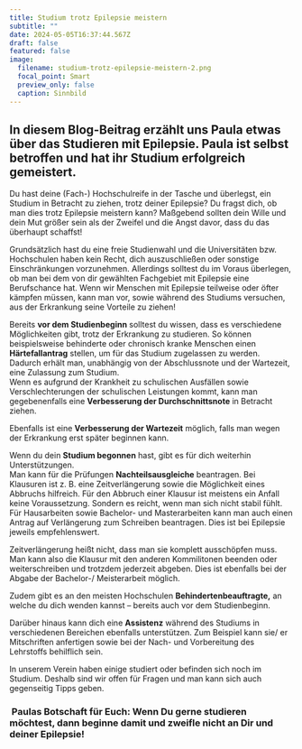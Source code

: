 ```yaml
---
title: Studium trotz Epilepsie meistern
subtitle: ""
date: 2024-05-05T16:37:44.567Z
draft: false
featured: false
image:
  filename: studium-trotz-epilepsie-meistern-2.png
  focal_point: Smart
  preview_only: false
  caption: Sinnbild
---
```

## I﻿n diesem Blog-Beitrag erzählt uns Paula etwas über das Studieren mit Epilepsie. Paula ist selbst betroffen und hat ihr Studium erfolgreich gemeistert.

Du hast deine (Fach-) Hochschulreife in der Tasche und überlegst, ein Studium in Betracht zu ziehen, trotz deiner Epilepsie? Du fragst dich, ob man dies trotz Epilepsie meistern kann? Maßgebend sollten dein Wille und dein Mut größer sein als der Zweifel und die Angst davor, dass du das überhaupt schaffst!

Grundsätzlich hast du eine freie Studienwahl und die Universitäten bzw. Hochschulen haben kein Recht, dich auszuschließen oder sonstige Einschränkungen vorzunehmen. Allerdings solltest du im Voraus überlegen, ob man bei dem von dir gewählten Fachgebiet mit Epilepsie eine Berufschance hat. Wenn wir Menschen mit Epilepsie teilweise oder öfter kämpfen müssen, kann man vor, sowie während des Studiums versuchen, aus der Erkrankung seine Vorteile zu ziehen!

Bereits **vor dem Studienbeginn** solltest du wissen, dass es verschiedene Möglichkeiten gibt, trotz der Erkrankung zu studieren. So können beispielsweise behinderte oder chronisch kranke Menschen einen **Härtefallantrag** stellen, um für das Studium zugelassen zu werden. Dadurch erhält man, unabhängig von der Abschlussnote und der Wartezeit, eine Zulassung zum Studium. \
Wenn es aufgrund der Krankheit zu schulischen Ausfällen sowie Verschlechterungen der schulischen Leistungen kommt, kann man gegebenenfalls eine **Verbesserung der Durchschnittsnote** in Betracht ziehen.

Ebenfalls ist eine **Verbesserung der Wartezeit** möglich, falls man wegen der Erkrankung erst später beginnen kann.

Wenn du dein **Studium begonnen** hast, gibt es für dich weiterhin Unterstützungen.\
Man kann für die Prüfungen **Nachteilsausgleiche** beantragen. Bei Klausuren ist z. B. eine Zeitverlängerung sowie die Möglichkeit eines Abbruchs hilfreich. Für den Abbruch einer Klausur ist meistens ein Anfall keine Voraussetzung. Sondern es reicht, wenn man sich nicht stabil fühlt. Für Hausarbeiten sowie Bachelor- und Masterarbeiten kann man auch einen Antrag auf Verlängerung zum Schreiben beantragen. Dies ist bei Epilepsie jeweils empfehlenswert. 

Zeitverlängerung heißt nicht, dass man sie komplett ausschöpfen muss. Man kann also die Klausur mit den anderen Kommilitonen beenden oder weiterschreiben und trotzdem jederzeit abgeben. Dies ist ebenfalls bei der Abgabe der Bachelor-/ Meisterarbeit möglich.

Zudem gibt es an den meisten Hochschulen **Behindertenbeauftragte,** an welche du dich wenden kannst – bereits auch vor dem Studienbeginn.

Darüber hinaus kann dich eine **Assistenz** während des Studiums in verschiedenen Bereichen ebenfalls unterstützen. Zum Beispiel kann sie/ er Mitschriften anfertigen sowie bei der Nach- und Vorbereitung des Lehrstoffs behilflich sein.

In unserem Verein haben einige studiert oder befinden sich noch im Studium. Deshalb sind wir offen für Fragen und man kann sich auch gegenseitig Tipps geben. 

###  Paulas Botschaft für Euch: Wenn Du gerne studieren möchtest, dann beginne damit und zweifle nicht an Dir und deiner Epilepsie!